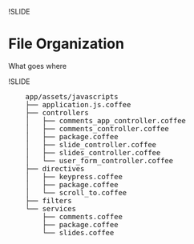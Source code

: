 
!SLIDE

# File Organization

What goes where

!SLIDE

<pre>
    app/assets/javascripts
    ├── application.js.coffee
    ├── controllers
    │   ├── comments_app_controller.coffee
    │   ├── comments_controller.coffee
    │   ├── package.coffee
    │   ├── slide_controller.coffee
    │   ├── slides_controller.coffee
    │   └── user_form_controller.coffee
    ├── directives
    │   ├── keypress.coffee
    │   ├── package.coffee
    │   └── scroll_to.coffee
    ├── filters
    └── services
        ├── comments.coffee
        ├── package.coffee
        └── slides.coffee
<!-- I got this by running tree app/assets/javascript -->
</pre>
